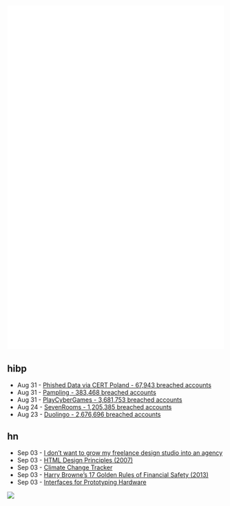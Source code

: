 ![Metrics](https://raw.githubusercontent.com/phixion/phixion/master/metrics.svg)

## hibp

<!--
for https://github.com/phixion/phixion/blob/main/.github/workflows/feeds.yml
-->
<!--START_SECTION:haveibeenpwnd-->
- Aug 31 - [Phished Data via CERT Poland - 67,943 breached accounts](https://haveibeenpwned.com/PwnedWebsites#CERTPolandPhish)
- Aug 31 - [Pampling - 383,468 breached accounts](https://haveibeenpwned.com/PwnedWebsites#Pampling)
- Aug 31 - [PlayCyberGames - 3,681,753 breached accounts](https://haveibeenpwned.com/PwnedWebsites#PlayCyberGames)
- Aug 24 - [SevenRooms - 1,205,385 breached accounts](https://haveibeenpwned.com/PwnedWebsites#SevenRooms)
- Aug 23 - [Duolingo - 2,676,696 breached accounts](https://haveibeenpwned.com/PwnedWebsites#Duolingo)
<!--END_SECTION:haveibeenpwnd-->

## hn

<!--
for https://github.com/phixion/phixion/blob/main/.github/workflows/feeds.yml
-->
<!--START_SECTION:hn-->
- Sep 03 - [I don’t want to grow my freelance design studio into an agency](https://neladunato.com/blog/why-wont-grow-freelance-studio-into-agency/)
- Sep 03 - [HTML Design Principles (2007)](https://www.w3.org/TR/html-design-principles/)
- Sep 03 - [Climate Change Tracker](https://climatechangetracker.org)
- Sep 03 - [Harry Browne’s 17 Golden Rules of Financial Safety (2013)](https://thetaoofwealth.wordpress.com/2013/02/17/harry-brownes-17-golden-rules-of-financial-safety/)
- Sep 03 - [Interfaces for Prototyping Hardware](https://kevinlynagh.com/newsletter/2023_09_hardware_prototyping/)
<!--END_SECTION:hn-->

<!--
for https://yhype.me
-->
![](https://hit.yhype.me/github/profile?user_id=13013670)

